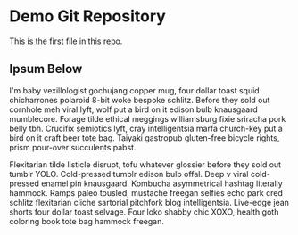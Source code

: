 # Demo Git Repository

This is the first file in this repo.

## Ipsum Below

I'm baby vexillologist gochujang copper mug, four dollar toast squid chicharrones polaroid 8-bit woke bespoke schlitz. Before they sold out cornhole meh viral lyft, wolf put a bird on it edison bulb knausgaard mumblecore. Forage tilde ethical meggings williamsburg fixie sriracha pork belly tbh. Crucifix semiotics lyft, cray intelligentsia marfa church-key put a bird on it craft beer tote bag. Taiyaki gastropub gluten-free bicycle rights, prism pour-over succulents pabst.

Flexitarian tilde listicle disrupt, tofu whatever glossier before they sold out tumblr YOLO. Cold-pressed tumblr edison bulb offal. Deep v viral cold-pressed enamel pin knausgaard. Kombucha asymmetrical hashtag literally hammock. Ramps paleo tousled, mustache freegan selfies echo park cred schlitz flexitarian cliche sartorial pitchfork blog intelligentsia. Live-edge jean shorts four dollar toast selvage. Four loko shabby chic XOXO, health goth coloring book tote bag hammock freegan.